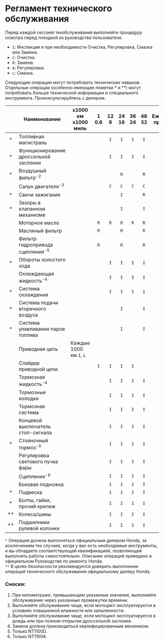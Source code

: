 ﻿# Регламент технического обслуживания

Перед каждой сессией техобслуживания выполняйте процедуру осмотра перед поездкой из руководства пользователя.

* `I`: Инспекция и при необходимости Очистка, Регулировка, Смазка или Замена. 
* `C`: Очистка. 
* `R`: Замена. 
* `A`: Регулировка. 
* `L`: Смазка. 

Следующие операции могут потребовать технических навыков. Отдельные операции (особенно имеющие пометки * и **) 
могут потребовать больше технической информации и специального инструмента.
Проконсультируйтесь с дилером.


|      | Наименование                               | x1000 км<br/>x1000 миль | 1<br/>0.6 | 12<br/>8 | 24<br/>16 | 36<br/>24 | 48<br/>32 | Ежегодная<br/>проверка | Регулярная<br/>замена |
|:----:|--------------------------------------------|-------------------------|:---------:|:--------:|:---------:|:---------:|:---------:|:----------------------:|:----------------------|
|  \*  | Топливная магистраль                       |                         |           |   `I`    |    `I`    |    `I`    |    `I`    |          `I`           |                       |
|  \*  | Функционирование дроссельной заслонки      |                         |           |   `I`    |    `I`    |    `I`    |    `I`    |          `I`           |                       |
|  \*  | Воздушный фильтр<sup>-2</sup>              |                         |           |          |    `R`    |           |    `R`    |                        |                       |
|      | Сапун двигателя<sup>-3</sup>               |                         |           |   `C`    |    `C`    |    `C`    |    `C`    |                        |                       |
|  \*  | Свечи зажигания                            |                         |           |          |    `I`    |           |    `R`    |                        |                       |
|  \*  | Зазоры в клапанном механизме               |                         |           |          |    `I`    |           |    `I`    |                        |                       |
|      | Моторное масло                             |                         |    `R`    |   `R`    |    `R`    |    `R`    |    `R`    |          `R`           |                       |
|      | Масляный фильтр                            |                         |    `R`    |          |    `R`    |           |    `R`    |                        |                       |
|      | Фильтр гидропривода сцепления<sup>-5</sup> |                         |    `R`    |          |    `R`    |           |    `R`    |                        |                       |
|  \*  | Обороты холостого хода                     |                         |           |   `I`    |    `I`    |    `I`    |    `I`    |          `I`           |                       |
|      | Охлаждающая жидкость<sup>-4</sup>          |                         |           |   `I`    |    `I`    |    `I`    |    `I`    |          `I`           | 3 года                |
|  \*  | Система охлаждения                         |                         |           |   `I`    |    `I`    |    `I`    |    `I`    |          `I`           |                       |
|  \*  | Система подачи вторичного воздуха          |                         |           |          |    `I`    |           |    `I`    |                        |                       |
|  \*  | Система улавливания паров топлива          |                         |           |          |    `I`    |           |    `I`    |                        |                       |
|      | Приводная цепь                             | Каждые 1000 км `I`, `L` |           |          |           |           |           |                        |                       |
|      | Слайдер приводной цепи                     |                         |    `I`    |   `I`    |    `I`    |    `I`    |           |                        |                       |
|      | Тормозная жидкость<sup>-4</sup>            |                         |           |   `I`    |    `I`    |    `I`    |    `I`    |          `I`           | 2 года                |                     
|      | Тормозные колодки                          |                         |           |   `I`    |    `I`    |    `I`    |    `I`    |          `I`           |                       |                    
|      | Тормозная система                          |                         |           |   `I`    |    `I`    |    `I`    |    `I`    |          `I`           |                       |                    
|      | Концевой выключатель стоп-сигнала          |                         |           |   `I`    |    `I`    |    `I`    |    `I`    |          `I`           |                       |                    
|  \*  | Стояночный тормоз<sup>-5</sup>             |                         |           |   `I`    |    `I`    |    `I`    |    `I`    |                        |                       |                    
|      | Регулировка светового пучка фары           |                         |           |   `I`    |    `I`    |    `I`    |    `I`    |          `I`           |                       |
|      | Сцепление<sup>-6</sup>                     |                         |           |   `I`    |    `I`    |    `I`    |    `I`    |          `I`           |                       |
|      | Боковая подножка                           |                         |           |   `I`    |    `I`    |    `I`    |    `I`    |          `I`           |                       |
|  \*  | Подвеска                                   |                         |           |   `I`    |    `I`    |    `I`    |    `I`    |          `I`           |                       |
|  \*  | Болты, гайки, прочий крепеж                |                         |           |   `I`    |    `I`    |    `I`    |    `I`    |          `I`           |                       |
| \*\* | Колеса/шины                                |                         |           |   `I`    |    `I`    |    `I`    |    `I`    |          `I`           |                       |
| \*\* | Подшипники рулевой колонки                 |                         |           |   `I`    |    `I`    |    `I`    |    `I`    |          `I`           |                       |

`*` Операция должна выполняться официальным дилером Honda, за исключением тех случаев, когда у вас есть необходимые
инструменты, и вы обладаете соответствующей квалификацией, позволяющей выполнять работы самостоятельно.
Описание операций приведено в официальном Руководстве по ремонту Honda.<br/>
`**` В целях безопасности рекомендуется доверить выполнение операций технического обслуживания официальному дилеру Honda. 

### Сноски:
1. При километраже, превышающем указанные значения, выполняйте обслуживание через указанные промежутки времени. 
2. Выполняйте обслуживание чаще, если мотоцикл эксплуатируется в условиях повышенной влажности или запыленности. 
3. Выполняйте обслуживание чаще, если мотоцикл эксплуатируется в дождь или при полном открытии дроссельной заслонки. 
4. Замена должна производиться квалифицированным механиком. 
5. Только NT1100D.
6. Только NT1100A.

